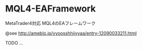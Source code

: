 # MQL4-EAFramework
MetaTrader4対応 MQL4のEAフレームワーク

@see http://ameblo.jp/yyoosshhiiyyaa/entry-12090033211.html

TODO ...

